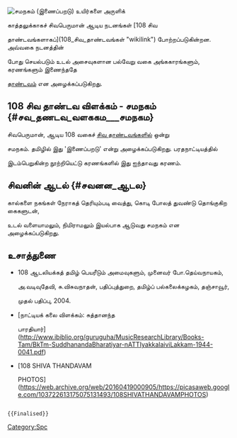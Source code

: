 ![சமநகம் (இணைப்பறடு)](சமநகம்.jpg "சமநகம் (இணைப்பறடு)") உயிர்களை அருளிக்
காத்தலுக்காகச் சிவபெருமான் ஆடிய நடனங்கள் [108 சிவ
தாண்டவங்களாகப்](108_சிவ_தாண்டவங்கள் "wikilink") போற்றப்படுகின்றன. அவ்வகை நடனத்தின்
போது செயல்படும் உடல் அசைவுகளான பல்வேறு வகை அங்ககாரங்களும், கரணங்களும் இணைந்ததே
[தாண்டவம்](தாண்டவம்,_லாஸ்யம் "wikilink") என அழைக்கப்படுகிறது.

## 108 சிவ தாண்டவ விளக்கம் - சமநகம் {#சவ_தணடவ_வளககம___சமநகம}

சிவபெருமான், ஆடிய 108 வகைச் [சிவ தாண்டவங்களில்](சிவ_தாண்டவங்கள் "wikilink") ஒன்று
சமநகம். தமிழில் இது \'இணைப்பறடு\' என்று அழைக்கப்படுகிறது. பரதநாட்டியத்தில்
இடம்பெறுகின்ற நூற்றியெட்டு கரணங்களில் இது ஐந்தாவது கரணம்.

## சிவனின் ஆடல் {#சவனன_ஆடல}

கால்களை நகங்கள் நேராகத் தெரியும்படி வைத்து, கொடி போலத் துவண்டு தொங்குகிற கைகளுடன்,
உடல் வளையாமலும், நிமிராமலும் இயல்பாக ஆடுவது சமநகம் என அழைக்கப்படுகிறது.

## உசாத்துணை

-   108 ஆடலியக்கத் தமிழ் பெயரீடும் அமைவுகளும், முனைவர் போ.தெய்வநாயகம்,
    அ.வடிவுதேவி, சு.விசுவநாதன், பதிப்புத்துறை, தமிழ்ப் பல்கலைக்கழகம், தஞ்சாவூர்,
    முதல் பதிப்பு, 2004.
-   [நாட்டியக் கலை விளக்கம்: சுத்தானந்த
    பாரதியார்](http://www.ibiblio.org/guruguha/MusicResearchLibrary/Books-Tam/BkTm-SuddhanandaBharatiyar-nATTIyakkalaiviLakkam-1944-0041.pdf)
-   [108 SHIVA THANDAVAM
    PHOTOS](https://web.archive.org/web/20160419000905/https://picasaweb.google.com/103722613175075131493/108SHIVATHANDAVAMPHOTOS)

```{=mediawiki}
{{Finalised}}
```
[Category:Spc](Category:Spc "wikilink")
